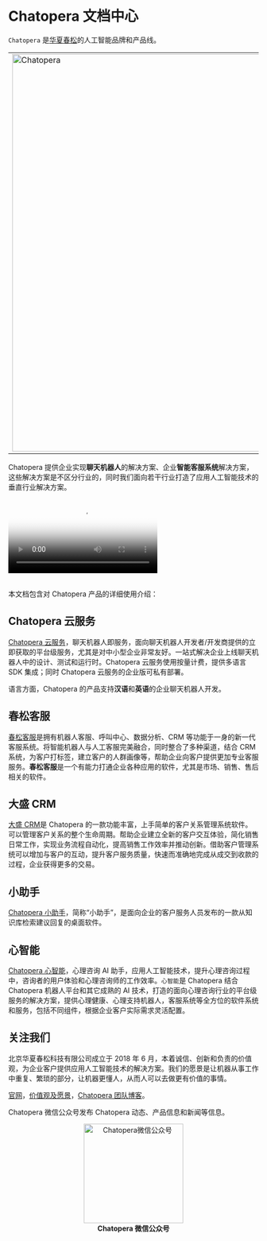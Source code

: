 # Chatopera 文档中心

`Chatopera` 是[华夏春松](https://www.chatopera.com)的人工智能品牌和产品线。

<table class="image">
<tr><td><img width="800" src="/images/products/trademark-chatopera.png" alt="Chatopera"/></td></tr>
</table>

Chatopera 提供企业实现**聊天机器人**的解决方案、企业**智能客服系统**解决方案，这些解决方案是不区分行业的，同时我们面向若干行业打造了应用人工智能技术的垂直行业解决方案。

<video controls="" poster="images/products/introduction-video-cover.jpg" >
  <source
    src="https://www.chatopera.com/files/introduction.mp4"
    type="video/mp4;codecs=&quot;avc1.42E01E, mp4a.40.2&quot;"
  >
</video>
</br>
</br>

本文档包含对 Chatopera 产品的详细使用介绍：

## Chatopera 云服务

[Chatopera 云服务](/products/chatbot-platform/index.html)，聊天机器人即服务，面向聊天机器人开发者/开发商提供的立即获取的平台级服务，尤其是对中小型企业非常友好。一站式解决企业上线聊天机器人中的设计、测试和运行时。Chatopera 云服务使用按量计费，提供多语言 SDK 集成；同时 Chatopera 云服务的企业版可私有部署。

语言方面，Chatopera 的产品支持**汉语**和**英语**的企业聊天机器人开发。

## 春松客服

[春松客服](/products/cskefu/index.html)是拥有机器人客服、呼叫中心、数据分析、CRM 等功能于一身的新一代客服系统。将智能机器人与人工客服完美融合，同时整合了多种渠道，结合 CRM 系统，为客户打标签，建立客户的人群画像等，帮助企业向客户提供更加专业客服服务。**春松客服**是一个有能力打通企业各种应用的软件，尤其是市场、销售、售后相关的软件。

## 大盛 CRM

[大盛 CRM](/products/dscrm/index.html)是 Chatopera 的一款功能丰富，上手简单的客户关系管理系统软件。可以管理客户关系的整个生命周期。帮助企业建立全新的客户交互体验，简化销售日常工作，实现业务流程自动化，提高销售工作效率并推动创新。借助客户管理系统可以增加与客户的互动，提升客户服务质量，快速而准确地完成从成交到收款的过程，企业获得更多的交易。

## 小助手

[Chatopera 小助手](/products/chatbot-platform/faq.html#知识库小助手)，简称“小助手”，是面向企业的客户服务人员发布的一款从知识库检索建议回复的桌面软件。

## 心智能

[Chatopera 心智能](/products/psych-assistant/index.html)，心理咨询 AI 助手，应用人工智能技术，提升心理咨询过程中，咨询者的用户体验和心理咨询师的工作效率。`心智能`是 Chatopera 结合 Chatopera 机器人平台和其它成熟的 AI 技术，打造的面向心理咨询行业的平台级服务的解决方案，提供心理健康、心理支持机器人，客服系统等全方位的软件系统和服务，包括不同组件，根据企业客户实际需求灵活配置。

## 关注我们

北京华夏春松科技有限公司成立于 2018 年 6 月，本着诚信、创新和负责的价值观，为企业客户提供应用人工智能技术的解决方案。我们的愿景是让机器从事工作中重复、繁琐的部分，让机器更懂人，从而人可以去做更有价值的事情。

[官网](https://www.chatopera.com/)，[价值观及愿景](https://pre-angel.com/chatopera-ceo-letter/)，[Chatopera 团队博客](https://blog.chatopera.com)。

Chatopera 微信公众号发布 Chatopera 动态、产品信息和新闻等信息。

<p align="center">
<img width="200" src="images/products/chatopera_gzh_1.png" alt="Chatopera微信公众号" />
</br>
<b>Chatopera 微信公众号</b>
</p>

